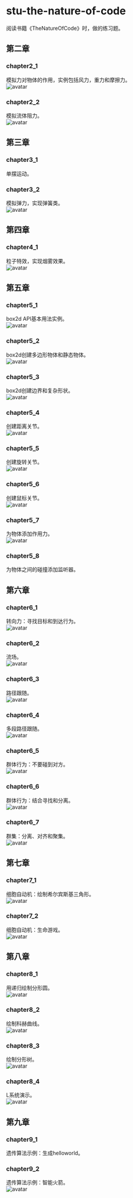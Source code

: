 ﻿# stu-the-nature-of-code
阅读书籍《TheNatureOfCode》时，做的练习题。

## 第二章

### chapter2_1
模拟力对物体的作用，实例包括风力，重力和摩擦力。<br>
![avatar](/images/c2_1.png)

### chapter2_2
模拟流体阻力。<br>
![avatar](/images/c2_2.png)

## 第三章

### chapter3_1
单摆运动。<br>

### chapter3_2
模拟弹力，实现弹簧类。<br>
![avatar](/images/c3_2.png)

## 第四章

### chapter4_1
粒子特效，实现烟雾效果。<br>
![avatar](/images/c4_1.png)

## 第五章

### chapter5_1
box2d API基本用法实例。<br>
![avatar](/images/c5_1.png)

### chapter5_2
box2d创建多边形物体和静态物体。<br>
![avatar](/images/c5_2.png)

### chapter5_3
box2d创建边界和复杂形状。<br>
![avatar](/images/c5_3.png)

### chapter5_4
创建距离关节。<br>
![avatar](/images/c5_4.png)

### chapter5_5
创建旋转关节。<br>
![avatar](/images/c5_5.png)

### chapter5_6
创建鼠标关节。<br>
![avatar](/images/c5_6.png)

### chapter5_7
为物体添加作用力。<br>
![avatar](/images/c5_7.png)

### chapter5_8
为物体之间的碰撞添加监听器。<br>


## 第六章

### chapter6_1
转向力：寻找目标和到达行为。<br>
![avatar](/images/c6_1.png)

### chapter6_2
流场。<br>
![avatar](/images/c6_2.png)

### chapter6_3
路径跟随。<br>
![avatar](/images/c6_3.png)

### chapter6_4
多段路径跟随。<br>
![avatar](/images/c6_4.png)

### chapter6_5
群体行为：不要碰到对方。<br>
![avatar](/images/c6_5.png)

### chapter6_6
群体行为：结合寻找和分离。<br>
![avatar](/images/c6_6.png)

### chapter6_7
群集：分离、对齐和聚集。<br>
![avatar](/images/c6_7.png)

## 第七章

### chapter7_1
细胞自动机：绘制希尔宾斯基三角形。<br>
![avatar](/images/c7_1.png)

### chapter7_2
细胞自动机：生命游戏。<br>
![avatar](/images/c7_2.png)

## 第八章

### chapter8_1
用递归绘制分形圆。<br>
![avatar](/images/c8_1.png)

### chapter8_2
绘制科赫曲线。<br>
![avatar](/images/c8_2.png)

### chapter8_3
绘制分形树。<br>
![avatar](/images/c8_3.png)

### chapter8_4
L系统演示。<br>
![avatar](/images/c8_4.png)


## 第九章

### chapter9_1
遗传算法示例：生成helloworld。<br>

### chapter9_2
遗传算法示例：智能火箭。<br>
![avatar](/images/c9_2.png)





